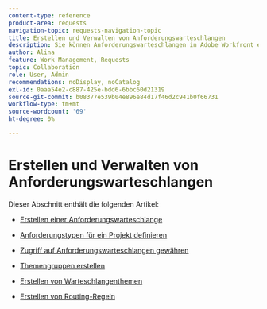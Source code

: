 ```yaml
---
content-type: reference
product-area: requests
navigation-topic: requests-navigation-topic
title: Erstellen und Verwalten von Anforderungswarteschlangen
description: Sie können Anforderungswarteschlangen in Adobe Workfront erstellen, um ungeplante Arbeiten in Ihrem Unternehmen zu erfassen. In den folgenden Artikeln wird beschrieben, wie Sie Projekte so konfigurieren können, dass sie als Anforderungswarteschlangen funktionieren.
author: Alina
feature: Work Management, Requests
topic: Collaboration
role: User, Admin
recommendations: noDisplay, noCatalog
exl-id: 0aaa54e2-c887-425e-bdd6-6bbc60d21319
source-git-commit: b08377e539b04e896e84d17f46d2c941b0f66731
workflow-type: tm+mt
source-wordcount: '69'
ht-degree: 0%

---
```


# Erstellen und Verwalten von Anforderungswarteschlangen

Dieser Abschnitt enthält die folgenden Artikel:

* [Erstellen einer Anforderungswarteschlange](../../../manage-work/requests/create-and-manage-request-queues/create-request-queue.md)
* [Anforderungstypen für ein Projekt definieren](../../../manage-work/requests/create-and-manage-request-queues/define-request-types-for-project.md)
* [Zugriff auf Anforderungswarteschlangen gewähren](../../../manage-work/requests/create-and-manage-request-queues/provide-access-to-request-queues.md)
* [Themengruppen erstellen](../../../manage-work/requests/create-and-manage-request-queues/create-topic-groups.md)
* [Erstellen von Warteschlangenthemen](../../../manage-work/requests/create-and-manage-request-queues/create-queue-topics.md)
* [Erstellen von Routing-Regeln](../../../manage-work/requests/create-and-manage-request-queues/create-routing-rules.md)

  <!--
  <li><a href="../../../manage-work/requests/create-and-manage-request-queues/queue-details-tab-overview.md" class="MCXref xref" xrefformat="{para}">Overview of the Queue Details tab in a project</a> </li>
  -->
